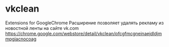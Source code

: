 vkclean
=======

Extensions for GoogleChrome
Расширение позволяет удалять рекламу из новостной ленты на сайте vk.com
https://chrome.google.com/webstore/detail/vkclean/pfcgfmcgneinaejdldjmmpgiacnocoag
